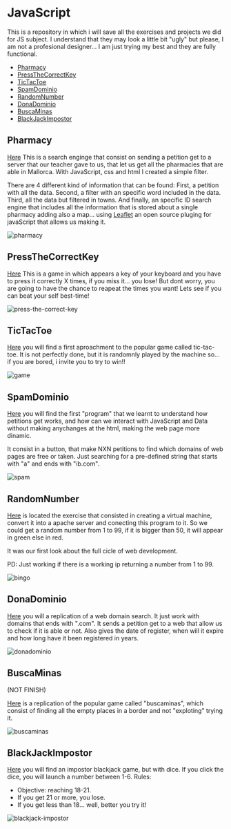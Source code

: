 # JavaScript

This is a repository in which i will save all the exercises and projects we did for JS subject. I understand that they may look a little bit "ugly" but please, I am not a profesional designer... I am just trying my best and they are fully functional.

* [Pharmacy](#pharmacy)
* [PressTheCorrectKey](#press)
* [TicTacToe](#tictactoe)
* [SpamDominio](#spamdominio)
* [RandomNumber](#randomnumber)
* [DonaDominio](#donadominio)
* [BuscaMinas](#buscaminas)
* [BlackJackImpostor](#blackjackimpostor)

## Pharmacy

[Here](./projects/farmacia-search/) This is a search enginge that consist on sending a petition get to a server that our teacher gave to us, that let us get all the pharmacies that are able in Mallorca. With JavaScript, css and html I created a simple filter.

There are 4 different kind of information that can be found: First, a petition with all the data. Second, a filter with an specific word included in the data. Third, all the data but filtered in towns. And finally, an specific ID search engine that includes all the information that is stored about a single pharmacy adding also a map... using [Leaflet](https://leafletjs.com/) an open source pluging for javaScript that allows us making it.

![pharmacy](./doc/pharmacy.png)

## PressTheCorrectKey

[Here](./projects/press-the-correct-key/) This is a game in which appears a key of your keyboard and you have to press it correctly X times, if you miss it... you lose! But dont worry, you are going to have the chance to reapeat the times you want! Lets see if you can beat your self best-time!

![press-the-correct-key](./doc/presskey.png)

## TicTacToe

[Here](./projects/tictactoe/) you will find a first aproachment to the popular game called tic-tac-toe. It is not perfectly done, but it is randomnly played by the machine so... if you are bored, i invite you to try to win!!

![game](./doc/tictactoe.png)

## SpamDominio

[Here](./projects/spamdominio/) you will find the first "program" that we learnt to understand how petitions get works, and how can we interact with JavaScript and Data without making anychanges at the html, making the web page more dinamic.

It consist in a button, that make NXN petitions to find which domains of web pages are free or taken. Just searching for a pre-defined string that starts with "a" and ends with "ib.com".

![spam](./doc/spamdominio.png)

## RandomNumber

[Here](./projects/random-number/) is located the exercise that consisted in creating a virtual machine, convert it into a apache server and conecting this program to it. So we could get a random number from 1 to 99, if it is bigger than 50, it will appear in green else in red.

It was our first look about the full cicle of web development.

PD: Just working if there is a working ip returning a number from 1 to 99.

![bingo](./doc/bingo.png)

## DonaDominio

[Here](./projects/donadominio/) you will a replication of a web domain search. It just work with domains that ends with ".com". It sends a petition get to a web that allow us to check if it is able or not. Also gives the date of register, when will it expire and how long have it been registered in years.

![donadominio](./doc/donadominio.png)

## BuscaMinas

(NOT FINISH)

[Here](./projects/buscaminas/) is a replication of the popular game called "buscaminas", which consist of finding all the empty places in a border and not "exploting" trying it.

![buscaminas](./doc/buscaminas.png)

## BlackJackImpostor

[Here](./projects/blackjack-impostor/) you will find an impostor blackjack game, but with dice. If you click the dice, you will launch a number between 1-6. Rules:

* Objective: reaching 18-21.
* If you get 21 or more, you lose.
* If you get less than 18... well, better you try it!

![blackjack-impostor](./doc/blackjack-impostor.png)
